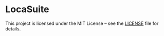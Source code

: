 # LocaSuite

This project is licensed under the MIT License – see the [LICENSE](./LICENSE) file for details.